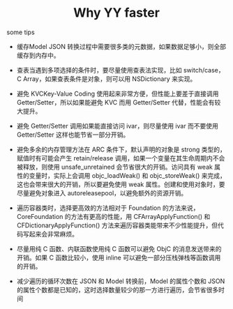 # <center>Why YY faster</center>

some tips

- 缓存Model JSON 转换过程中需要很多类的元数据，如果数据足够小，则全部缓存到内存中。

- 查表当遇到多项选择的条件时，要尽量使用查表法实现，比如 switch/case，C Array，如果查表条件是对象，则可以用 NSDictionary 来实现。

- 避免 KVCKey-Value Coding 使用起来非常方便，但性能上要差于直接调用 Getter/Setter，所以如果能避免 KVC 而用 Getter/Setter 代替，性能会有较大提升。

- 避免 Getter/Setter 调用如果能直接访问 ivar，则尽量使用 ivar 而不要使用 Getter/Setter 这样也能节省一部分开销。

- 避免多余的内存管理方法在 ARC 条件下，默认声明的对象是 strong 类型的，赋值时有可能会产生 retain/release 调用，如果一个变量在其生命周期内不会被释放，则使用 unsafe_unretained 会节省很大的开销。访问具有 weak 属性的变量时，实际上会调用 objc_loadWeak() 和 objc_storeWeak() 来完成，这也会带来很大的开销，所以要避免使用 weak 属性。创建和使用对象时，要尽量避免对象进入 autoreleasepool，以避免额外的资源开销。

- 遍历容器类时，选择更高效的方法相对于 Foundation 的方法来说，CoreFoundation 的方法有更高的性能，用 CFArrayApplyFunction() 和 CFDictionaryApplyFunction() 方法来遍历容器类能带来不少性能提升，但代码写起来会非常麻烦。

- 尽量用纯 C 函数、内联函数使用纯 C 函数可以避免 ObjC 的消息发送带来的开销。如果 C 函数比较小，使用 inline 可以避免一部分压栈弹栈等函数调用的开销。

- 减少遍历的循环次数在 JSON 和 Model 转换前，Model 的属性个数和 JSON 的属性个数都是已知的，这时选择数量较少的那一方进行遍历，会节省很多时间


